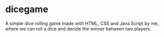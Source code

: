 # dicegame
A simple dice rolling game made with HTML, CSS and Java Script by me, where we can roll a dice and decide the winner between two players.
